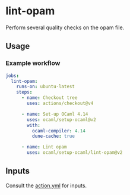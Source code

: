 # lint-opam

Perform several quality checks on the opam file.

## Usage

### Example workflow

```yml
jobs:
  lint-opam:
    runs-on: ubuntu-latest
    steps:
      - name: Checkout tree
        uses: actions/checkout@v4

      - name: Set-up OCaml 4.14
        uses: ocaml/setup-ocaml@v2
        with:
          ocaml-compiler: 4.14
          dune-cache: true

      - name: Lint opam
        uses: ocaml/setup-ocaml/lint-opam@v2
```

## Inputs

Consult the [action.yml](./action.yml) for inputs.
